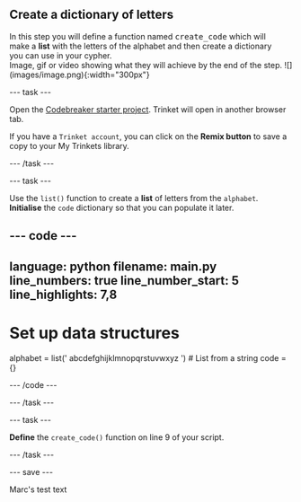## Create a dictionary of letters

<div style="display: flex; flex-wrap: wrap">
<div style="flex-basis: 200px; flex-grow: 1; margin-right: 15px;">
In this step you will define a function named <kbd>create_code</kbd> which will make a <b>list</b> with the letters of the alphabet and then create a dictionary you can use in your cypher.
</div>
<div>
Image, gif or video showing what they will achieve by the end of the step. ![](images/image.png){:width="300px"}
</div>
</div>

--- task ---

Open the [Codebreaker starter project](https://trinket.io/python/0eb6b467c0). Trinket will open in another browser tab.

If you have a `Trinket account`, you can click on the **Remix button** to save a copy to your My Trinkets library.

--- /task ---

--- task ---

Use the `list()` function to create a **list** of letters from the `alphabet`. **Initialise** the `code` dictionary so that you can populate it later.  

--- code ---
---
language: python
filename: main.py
line_numbers: true
line_number_start: 5 
line_highlights: 7,8
---
# Set up data structures 

alphabet = list(' abcdefghijklmnopqrstuvwxyz ') # List from a string
code = {}

--- /code ---

--- /task ---

--- task ---

**Define** the `create_code()` function on line 9 of your script. 

--- /task ---

--- save ---

Marc's test text
